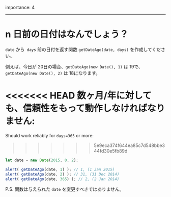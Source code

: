 importance: 4

---

# n 日前の日付はなんでしょう？

`date` から` days` 前の日付を返す関数 `getDateAgo(date, days)` を作成してください。

例えば、今日が 20日の場合、`getDateAgo(new Date(), 1)` は 19で、`getDateAgo(new Date(), 2)` は 18になります。

<<<<<<< HEAD
数ヶ月/年に対しても、信頼性をもって動作しなければなりません:
=======
Should work reliably for `days=365` or more:
>>>>>>> 5e9eca374f644ea85c7d548bbe344fd30e5fb89d

```js
let date = new Date(2015, 0, 2);

alert( getDateAgo(date, 1) ); // 1, (1 Jan 2015)
alert( getDateAgo(date, 2) ); // 31, (31 Dec 2014)
alert( getDateAgo(date, 365) ); // 2, (2 Jan 2014)
```

P.S. 関数は与えられた `date` を変更すべきではありません。
